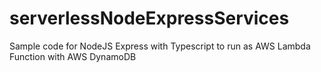 # serverlessNodeExpressServices
Sample code for NodeJS Express with Typescript to run as AWS Lambda Function with AWS DynamoDB
